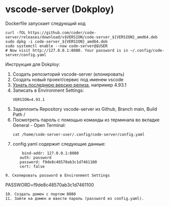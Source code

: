 # vscode-server (Dokploy)

Dockerfile запускает следующий код
```
curl -fOL https://github.com/coder/code-server/releases/download/v$VERSION/code-server_${VERSION}_amd64.deb
sudo dpkg -i code-server_${VERSION}_amd64.deb
sudo systemctl enable --now code-server@$USER
# Now visit http://127.0.0.1:8080. Your password is in ~/.config/code-server/config.yaml
```
Инструкция для Dokploy:

1. Создать репозиторий vscode-server (клонировать)
2. Создать новый проект/сервис под именем vscode
3. [Узнать последнюю версию релиза](https://github.com/coder/code-server), например 4.93.1
4. Записать в Environment Settings:
   ```
   VERSION=4.93.1
   ```
6. Задеплоить Repository vscode-server из Github, Branch main, Build Path /
7. Посмотреть пароль с помощью команды из терминала во вкладке General - Open Terminal:
   ```
   cat /home/code-server-user/.config/code-server/config.yaml
   ```
8. config.yaml содержит следующие данные:
   ```
       bind-addr: 127.0.0.1:8080
      auth: password
      password: f9de8c48570ab3c1d7461100
      cert: false
  ```
9. Скопировать password в Environment Settings
   ```
   PASSWORD=f9de8c48570ab3c1d7461100
   ```
10. Создать домен с портом 8080
11. Зайти на домен и ввести пароль (password из config.yaml). 

